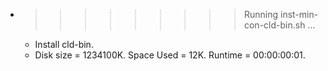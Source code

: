 * >>>>>>>>> Running inst-min-con-cld-bin.sh ...
  * Install cld-bin.
  * Disk size = 1234100K. Space Used = 12K. Runtime = 00:00:00:01.
